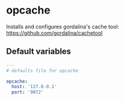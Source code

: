 # opcache

Installs and configures gordalina's cache tool: https://github.com/gordalina/cachetool

<!--ROLEVARS-->
## Default variables
```yaml
---
# defaults file for opcache

opcache:
  host: '127.0.0.1'
  port: '9072'

```

<!--ENDROLEVARS-->
